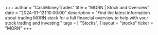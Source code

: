 +++
author = "CashMoneyTrades"
title = "MORN | Stock and Overview"
date = "2024-01-12T10:00:00"
description = "Find the latest information about trading MORN stock for a full financial overview to help with your stock trading and investing."
tags = [
"Stocks",
]
layout = "stocks"
ticker = "MORN"
+++
        


    
        